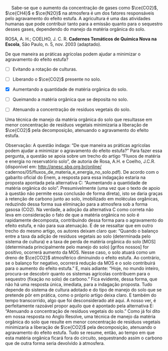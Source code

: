

     Sabe-se que o aumento da concentração de gases como $\ce{CO2}$, $\ce{CH4}$ e $\ce{N2O}$ na atmosfera é um dos fatores responsáveis pelo agravamento do efeito estufa. A agricultura é uma das atividades humanas que pode contribuir tanto para a emissão quanto para o sequestro desses gases, dependendo do manejo da matéria orgânica do solo.

ROSA, A. H.; COELHO, J. C. R. **Cadernos Temáticos de Química Nova na Escola**, São Paulo, n. 5, nov. 2003 (adaptado).

De que maneira as práticas agrícolas podem ajudar a minimizar o agravamento do efeito estufa?



- [ ] Evitando a rotação de culturas.
- [ ] Liberando o $\ce{CO2}$ presente no solo.
- [x] Aumentando a quantidade de matéria orgânica do solo.
- [ ] Queimando a matéria orgânica que se deposita no solo.
- [ ] Atenuando a concentração de resíduos vegetais do solo.


Uma técnica de manejo da matéria orgânica do solo que resultasse em menor concentração de resíduos vegetais minimizaria a liberação de $\ce{CO2}$ pela decomposição, atenuando o agravamento do efeito estufa.

Observação: A questão indaga: “De que maneira as práticas agrícolas podem ajudar a minimizar o agravamento do efeito estufa?” Para fazer essa pergunta, a questão se apoia sobre um trecho do artigo “Fluxos de matéria e energia no reservatório solo”, de autoria de Rosa, A.H. e Coelho, J.C.R. (disponível em: http://qnesc.sbq.org.br/online/ cadernos/05/fluxos_de_materia_e_energia_no_solo.pdf). De acordo com o gabarito oficial do Enem, a resposta para essa indagação estaria na proposta apontada pela alternativa C: “Aumentando a quantidade de matéria orgânica do solo”. Presumivelmente (uma vez que o texto de apoio à questão não permite essa conclusão de forma direta), isto se daria graças à retenção de carbono junto ao solo, imobilizado em moléculas orgânicas, reduzindo dessa forma sua eliminação para a atmosfera sob a forma gasosa (CO2). Na verdade, a adoção da alternativa C como correta não leva em consideração o fato de que a matéria orgânica no solo é rapidamente decomposta, contribuindo dessa forma para o agravamento do efeito estufa, e não para sua atenuação. É de se ressaltar que em outro trecho do mesmo artigo, os autores deixam claro que: “Quando o balanço entre a taxa da adição de resíduos vegetais ao solo (determinada pelo sistema de cultura) e a taxa de perda de matéria orgânica do solo \[MOS] (determinada principalmente pelo manejo do solo) \[grifos nossos] for positivo, ocorrerá aumento da MOS. Nesse caso, o solo atuará como um dreno de $\ce{CO2}$ atmosférico diminuindo o efeito estufa. Ao contrário, se o balanço for negativo, ocorrerá redução da MOS e o solo contribuirá para o aumento do efeito estufa.” E, mais adiante: “Hoje, no mundo inteiro, procura-se descobrir quanto os sistemas agrícolas contribuem para o sequestro (fixação no solo) de carbono.” Fica evidente, dessa forma, que não há uma resposta única, imediata, para a indagação proposta. Tudo depende do sistema de cultura adotado e do tipo de manejo do solo que se pretende pôr em prática, como o próprio artigo deixa claro. E também do tempo transcorrido, algo que foi desconsiderado até aqui. A nosso ver, é perfeitamente razoável propor aquilo que é apontado pela alternativa E: “Atenuando a concentração de resíduos vegetais do solo.” Como já foi dito em nossa resposta no Anglo Resolve, uma técnica de manejo da matéria orgânica do solo que resulte em menor concentração de resíduos vegetais minimizaria a liberação de $\ce{CO2}$ pela decomposição, atenuando o agravamento do efeito estufa. Tudo se resume, então, ao tempo em que esta matéria orgânica ficará fora do circuito, sequestrando assim o carbono que de outra forma seria devolvido à atmosfera.
